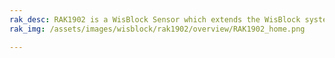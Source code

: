 ```yaml
---
rak_desc: RAK1902 is a WisBlock Sensor which extends the WisBlock system with a ST KPS22HB barometric pressure sensor. A ready to use SW library and tutorial makes it easy to build up a barometric air pressure data acquisition system.
rak_img: /assets/images/wisblock/rak1902/overview/RAK1902_home.png

---
```


<rk-redirect to="/Product-Categories/WisBlock/RAK1902/Overview/" />